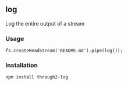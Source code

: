 ## log
Log the entire output of a stream

### Usage
```
fs.createReadStream('README.md').pipe(log());
```

### Installation
```
npm install through2-log
```
